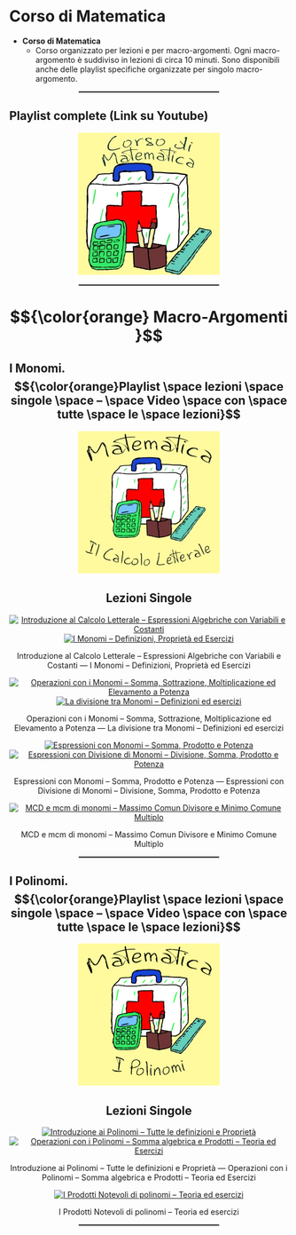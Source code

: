 # **Corso di Matematica**

 - **Corso di Matematica**
   - Corso organizzato per lezioni e per macro-argomenti. Ogni macro-argomento è suddiviso in lezioni di circa 10 minuti. Sono disponibili anche delle playlist specifiche organizzate per singolo macro-argomento.
<!---
 - **Matematica tutto d’un fiato**
   - Video completi di ogni macro-argomento in cui sono messe assieme e in modo ordinato tutte le lezioni
 - **Matematica – Flashcards (Tablet o Smartphone)**
   - Serie di video “shorts” ricavati dalle lezioni. Sono video di durata inferiore al minuto (**flashcards**) che possono essere scorsi velocemente allo scopo di facilitare il ripasso o semplicemente per curiosità. Sono disponibili anche delle playlist specifiche organizzate per singolo macro-argomento.
-->

<div align="center">
  <hr style="width: 50%; border: 1px solid #808080;">
</div>

## **Playlist complete (Link su Youtube)**

<div align="center">
  <a href="https://www.youtube.com/watch?v=0QJpb6LIIXU&list=PL8nSPrZb28LTSu1J31xi9YcS6sVTcyD2C">
    <img src="./Immagini/Corso_di_Matematica_256.jpg" alt="Corso di Matematica">
  </a>
  <!---
  <a href="https://www.youtube.com/watch?v=K4gf_YanKFk&list=PL8nSPrZb28LTqfTAoRUl4sg6rCbrL2gwE">
    <img src="./Immagini/Matematica_tutto_ d_un_fiato_256.jpg" alt="Matematica tutto d'un fiato">
  </a>
  <a href="https://www.youtube.com/playlist?list=PL8nSPrZb28LQ7NziB90W2tDkpI6NlpMVI">
    <img src="./Immagini/Matematica_Shorts_256.jpg" alt="Flashcards Corso di Matematica">
  </a>
  -->
</div>

<div align="center">
  <hr style="width: 50%; border: 1px solid #808080;">
</div>

#  **$${\color{orange} Macro-Argomenti }$$**

## **I Monomi. $${\color{orange}Playlist \space lezioni \space singole \space – \space Video \space con \space tutte \space le \space lezioni}$$**

<div align="center">
  <a href="https://www.youtube.com/watch?v=RRfM4uULU1I&list=PL8nSPrZb28LR20HbXb1t_Jp6M11QfAqKF">
    <img src="./Immagini/10_Il_Calcolo_Letterale.jpg" alt="I Monomi">
  </a>
</div>

<div align="center">
  <h2>Lezioni Singole</h2>
</div>

<div align="center">
  <a href="https://www.youtube.com/watch?v=RRfM4uULU1I&list=PL8nSPrZb28LR20HbXb1t_Jp6M11QfAqKF">
    <img src="https://i.ytimg.com/vi/RRfM4uULU1I/maxresdefault.jpg" alt="Introduzione al Calcolo Letterale – Espressioni Algebriche con Variabili e Costanti" height="256">
  </a>

  <a href="https://www.youtube.com/watch?v=Z7LHcoyBsKY&list=PL8nSPrZb28LR20HbXb1t_Jp6M11QfAqKF">
    <img src="https://i.ytimg.com/vi/Z7LHcoyBsKY/maxresdefault.jpg" alt="I Monomi – Definizioni, Proprietà ed Esercizi" height="256">
  </a>

  <p>Introduzione al Calcolo Letterale – Espressioni Algebriche con Variabili e Costanti — I Monomi – Definizioni, Proprietà ed Esercizi</p>

  <a href="https://www.youtube.com/watch?v=D8UVOzwq45w&list=PL8nSPrZb28LR20HbXb1t_Jp6M11QfAqKF">
    <img src="https://i.ytimg.com/vi/D8UVOzwq45w/maxresdefault.jpg" alt="Operazioni con i Monomi – Somma, Sottrazione, Moltiplicazione ed Elevamento a Potenza" height="256">
  </a>

  <a href="https://www.youtube.com/watch?v=12euplzSZkQ&list=PL8nSPrZb28LR20HbXb1t_Jp6M11QfAqKF">
    <img src="https://i.ytimg.com/vi/12euplzSZkQ/maxresdefault.jpg" alt="La divisione tra Monomi – Definizioni ed esercizi" height="256">
  </a>

  <p>Operazioni con i Monomi – Somma, Sottrazione, Moltiplicazione ed Elevamento a Potenza — La divisione tra Monomi – Definizioni ed esercizi</p>

  <a href="https://www.youtube.com/watch?v=0QJpb6LIIXU&list=PL8nSPrZb28LR20HbXb1t_Jp6M11QfAqKF">
    <img src="https://i.ytimg.com/vi/0QJpb6LIIXU/maxresdefault.jpg" alt="Espressioni con Monomi – Somma, Prodotto e Potenza" height="256">
  </a>

  <a href="https://www.youtube.com/watch?v=RF4U6lnFMww&list=PL8nSPrZb28LR20HbXb1t_Jp6M11QfAqKF">
    <img src="https://i.ytimg.com/vi/RF4U6lnFMww/maxresdefault.jpg" alt="Espressioni con Divisione di Monomi – Divisione, Somma, Prodotto e Potenza" height="256">
  </a>

  <p>Espressioni con Monomi – Somma, Prodotto e Potenza — Espressioni con Divisione di Monomi – Divisione, Somma, Prodotto e Potenza</p>

  <a href="https://www.youtube.com/watch?v=JzUKzXorN4g&list=PL8nSPrZb28LR20HbXb1t_Jp6M11QfAqKF">
    <img src="https://i.ytimg.com/vi/JzUKzXorN4g/maxresdefault.jpg" alt="MCD e mcm di monomi – Massimo Comun Divisore e Minimo Comune Multiplo" height="256">
  </a>

  <p>MCD e mcm di monomi – Massimo Comun Divisore e Minimo Comune Multiplo</p>
</div>

<div align="center">
  <hr style="width: 50%; border: 1px solid #808080;">
</div>

## **I Polinomi. $${\color{orange}Playlist \space lezioni \space singole \space – \space Video \space con \space tutte \space le \space lezioni}$$**

<div align="center">
  <a href="https://www.youtube.com/watch?v=0iwHSe4Ey88&list=PL8nSPrZb28LS765a0AyGUgwQEc2gwGV-o">
    <img src="./Immagini/20_I_Polinomi.jpg" alt="I Polinomi">
  </a>
</div>

<div align="center">
  <h2>Lezioni Singole</h2>
</div>

<div align="center">
  <a href="https://www.youtube.com/watch?v=0iwHSe4Ey88&list=PL8nSPrZb28LS765a0AyGUgwQEc2gwGV-o">
    <img src="https://i.ytimg.com/vi/0iwHSe4Ey88/maxresdefault.jpg" alt="Introduzione ai Polinomi – Tutte le definizioni e Proprietà" height="256">
  </a>

  <a href="https://www.youtube.com/watch?v=DQ0V9OA1vtc&list=PL8nSPrZb28LS765a0AyGUgwQEc2gwGV-o">
    <img src="https://i.ytimg.com/vi/DQ0V9OA1vtc/maxresdefault.jpg" alt="Operazioni con i Polinomi  – Somma algebrica e Prodotti – Teoria ed Esercizi" height="256">
  </a>

  <p>Introduzione ai Polinomi – Tutte le definizioni e Proprietà — Operazioni con i Polinomi  – Somma algebrica e Prodotti – Teoria ed Esercizi</p>

  <a href="https://www.youtube.com/watch?v=HAbfBcwYiYY&list=PL8nSPrZb28LS765a0AyGUgwQEc2gwGV-o">
    <img src="https://i.ytimg.com/vi/HAbfBcwYiYY/maxresdefault.jpg" alt="I Prodotti Notevoli di polinomi – Teoria ed esercizi" height="256">
  </a>

  <p>I Prodotti Notevoli di polinomi – Teoria ed esercizi</p>
</div>

<div align="center">
  <hr style="width: 50%; border: 1px solid #808080;">
</div>